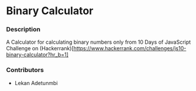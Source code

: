 # Binary Calculator

### Description

A Calculator for calculating binary numbers only from 10 Days of JavaScript Challenge on (Hackerrank)[https://www.hackerrank.com/challenges/js10-binary-calculator?hr_b=1]

### Contributors

* Lekan Adetunmbi